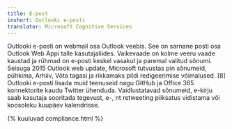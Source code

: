 ```yaml
---
title: E-post
inshort: Outlooki e-posti
translator: Microsoft Cognitive Services
---
```


Outlooki e-posti on webmail osa Outlook veebis. See on sarnane posti osa Outlook Web Appi talle kasutajaliides. Vaikevaade on kolme veeru vaade kaustad ja rühmad on e-posti keskel vasakul ja paremal valitud sõnumi. Seisuga 2015 Outlook web update, Microsoft tutvustas pin sõnumeid, pühkima, Arhiiv, Võta tagasi ja rikkamaks pildi redigeerimise võimalused. [8] Outlooki e-posti lisada muid teenuseid nagu GitHub ja Office 365 konnektorite kaudu Twitter ühenduda. Vaidlustatavad sõnumeid, e-kirju saab kasutaja sooritada tegevust, e-, nt retweeting piiksatus vidistama või koosoleku kuupäev kalendrisse. 

{% kuuluvad compliance.html %}



